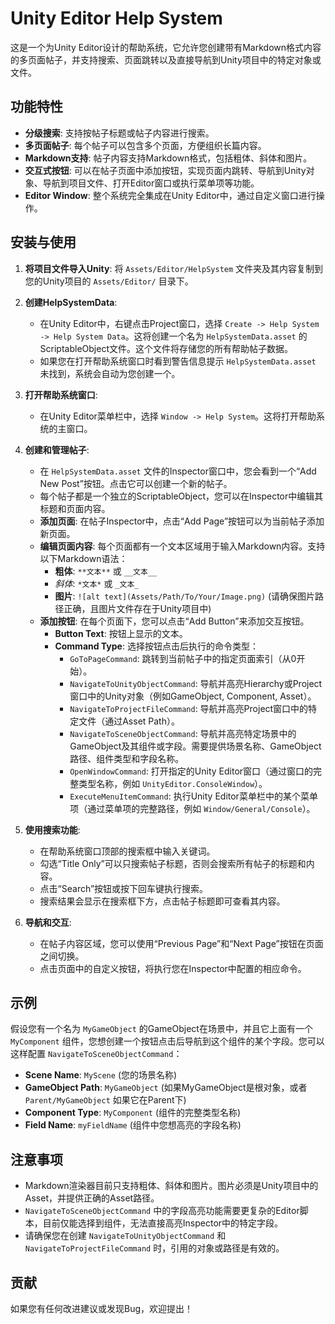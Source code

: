 # Unity Editor Help System

这是一个为Unity Editor设计的帮助系统，它允许您创建带有Markdown格式内容的多页面帖子，并支持搜索、页面跳转以及直接导航到Unity项目中的特定对象或文件。

## 功能特性

*   **分级搜索**: 支持按帖子标题或帖子内容进行搜索。
*   **多页面帖子**: 每个帖子可以包含多个页面，方便组织长篇内容。
*   **Markdown支持**: 帖子内容支持Markdown格式，包括粗体、斜体和图片。
*   **交互式按钮**: 可以在帖子页面中添加按钮，实现页面内跳转、导航到Unity对象、导航到项目文件、打开Editor窗口或执行菜单项等功能。
*   **Editor Window**: 整个系统完全集成在Unity Editor中，通过自定义窗口进行操作。

## 安装与使用

1.  **将项目文件导入Unity**: 将 `Assets/Editor/HelpSystem` 文件夹及其内容复制到您的Unity项目的 `Assets/Editor/` 目录下。

2.  **创建HelpSystemData**: 
    *   在Unity Editor中，右键点击Project窗口，选择 `Create -> Help System -> Help System Data`。这将创建一个名为 `HelpSystemData.asset` 的ScriptableObject文件。这个文件将存储您的所有帮助帖子数据。
    *   如果您在打开帮助系统窗口时看到警告信息提示 `HelpSystemData.asset` 未找到，系统会自动为您创建一个。

3.  **打开帮助系统窗口**: 
    *   在Unity Editor菜单栏中，选择 `Window -> Help System`。这将打开帮助系统的主窗口。

4.  **创建和管理帖子**: 
    *   在 `HelpSystemData.asset` 文件的Inspector窗口中，您会看到一个“Add New Post”按钮。点击它可以创建一个新的帖子。
    *   每个帖子都是一个独立的ScriptableObject，您可以在Inspector中编辑其标题和页面内容。
    *   **添加页面**: 在帖子Inspector中，点击“Add Page”按钮可以为当前帖子添加新页面。
    *   **编辑页面内容**: 每个页面都有一个文本区域用于输入Markdown内容。支持以下Markdown语法：
        *   **粗体**: `**文本**` 或 `__文本__`
        *   *斜体*: `*文本*` 或 `_文本_`
        *   **图片**: `![alt text](Assets/Path/To/Your/Image.png)` (请确保图片路径正确，且图片文件存在于Unity项目中)
    *   **添加按钮**: 在每个页面下，您可以点击“Add Button”来添加交互按钮。
        *   **Button Text**: 按钮上显示的文本。
        *   **Command Type**: 选择按钮点击后执行的命令类型：
            *   `GoToPageCommand`: 跳转到当前帖子中的指定页面索引（从0开始）。
            *   `NavigateToUnityObjectCommand`: 导航并高亮Hierarchy或Project窗口中的Unity对象（例如GameObject, Component, Asset）。
            *   `NavigateToProjectFileCommand`: 导航并高亮Project窗口中的特定文件（通过Asset Path）。
            *   `NavigateToSceneObjectCommand`: 导航并高亮特定场景中的GameObject及其组件或字段。需要提供场景名称、GameObject路径、组件类型和字段名称。
            *   `OpenWindowCommand`: 打开指定的Unity Editor窗口（通过窗口的完整类型名称，例如 `UnityEditor.ConsoleWindow`）。
            *   `ExecuteMenuItemCommand`: 执行Unity Editor菜单栏中的某个菜单项（通过菜单项的完整路径，例如 `Window/General/Console`）。

5.  **使用搜索功能**: 
    *   在帮助系统窗口顶部的搜索框中输入关键词。
    *   勾选“Title Only”可以只搜索帖子标题，否则会搜索所有帖子的标题和内容。
    *   点击“Search”按钮或按下回车键执行搜索。
    *   搜索结果会显示在搜索框下方，点击帖子标题即可查看其内容。

6.  **导航和交互**: 
    *   在帖子内容区域，您可以使用“Previous Page”和“Next Page”按钮在页面之间切换。
    *   点击页面中的自定义按钮，将执行您在Inspector中配置的相应命令。

## 示例

假设您有一个名为 `MyGameObject` 的GameObject在场景中，并且它上面有一个 `MyComponent` 组件，您想创建一个按钮点击后导航到这个组件的某个字段。您可以这样配置 `NavigateToSceneObjectCommand`：

*   **Scene Name**: `MyScene` (您的场景名称)
*   **GameObject Path**: `MyGameObject` (如果MyGameObject是根对象，或者 `Parent/MyGameObject` 如果它在Parent下)
*   **Component Type**: `MyComponent` (组件的完整类型名称)
*   **Field Name**: `myFieldName` (组件中您想高亮的字段名称)

## 注意事项

*   Markdown渲染器目前只支持粗体、斜体和图片。图片必须是Unity项目中的Asset，并提供正确的Asset路径。
*   `NavigateToSceneObjectCommand` 中的字段高亮功能需要更复杂的Editor脚本，目前仅能选择到组件，无法直接高亮Inspector中的特定字段。
*   请确保您在创建 `NavigateToUnityObjectCommand` 和 `NavigateToProjectFileCommand` 时，引用的对象或路径是有效的。

## 贡献

如果您有任何改进建议或发现Bug，欢迎提出！


